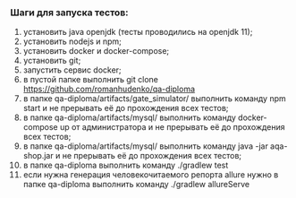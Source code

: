 ### Шаги для запуска тестов:

1) установить java openjdk (тесты проводились на openjdk 11);
2) установить nodejs и npm;
3) установить docker и docker-compose;
4) установить git;
5) запустить сервис docker;
6) в пустой папке выполнить git clone https://github.com/romanhudenko/qa-diploma
7) в папке qa-diploma/artifacts/gate_simulator/ выполнить команду npm start и не прерывать её до прохождения всех
   тестов;
8) в папке qa-diploma/artifacts/mysql/ выполнить команду docker-compose up от администратора и не прерывать её до
   прохождения всех тестов;
9) в папке qa-diploma/artifacts/mysql/ выполнить команду java -jar aqa-shop.jar и не прерывать её до прохождения всех
   тестов;
10) в папке qa-diploma выполнить команду ./gradlew test
11) если нужна генерация человекочитаемого репорта allure нужно в папке qa-diploma выполнить команду ./gradlew
    allureServe